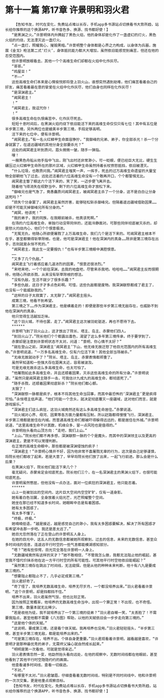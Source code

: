 # 第十一篇 第17章 许景明和羽火君
        【告知书友，时代在变化，免费站点难以长存，手机app多书源站点切换看书大势所趋，站长给你推荐的这个换源APP，听书音色多、换源、找书都好使！】
       “是黑渊之火。”许景明体内升腾起了黑色火焰，他的身体却是化作了一盏虚幻的灯火，黑色火焰的灼烧，无法湮灭这一盏灯火。
       “点一盏灯，照耀我心，摧毁黑暗。”许景明整个身体都是心界之力构成，以身体为兵器，施展《金戈》枪法第二式‘灯火’，身体抵抗能力都大大增加，虽然依旧能感觉到痛苦，但还在他的忍受范围内。
       但许景明放眼看去，其他一个个高维生命们却都在火焰中化作灰尽。
       “哥哥。”
       “鸣屋亚！”
       “不——”
       这些高维生命们本来是心情愉悦即将登上羽火山，谁想突然遇到劫难，他们痛苦看着自己的好友，痛苦看着最在意的挚爱在火焰中化作灰尽，他们自身也同样在化作灰尽！
       “是深渊君主。”
       “阊冥君主！
       ！”
       “阊冥君主，我诅咒你！
       ！”
       很多高维生命在仇恨痛苦中，化作灰尽死去。
       短短十息时间后，在黑渊火焰灼烧下依旧能活下来的高维生命仅仅只有七位！其中有五位是半步第三境，另外两位也是媲美半步第三境，手段足够高明。
       活下来的七位中，便有许景明。
       “阊冥君主。”有一名火红鳞甲生命面容狰狞，“我御峰的兄弟、弟子，你全部杀光！杀一个分身就罢了，在遥远疆域的其他分身全部要杀光？”
       远处的阊冥君主听到质问，眉头微微一皱，随手一弹指。
       嗖！
       一艘黑色舟船从他手指中飞出，刚飞出时还非常渺小，可一眨眼，便已经巨大无比，硬生生碾压过火红鳞甲生命所在的那片区域，火红鳞甲生命虽然持着长杖愤怒抵挡，依旧被湮灭。
       “什么垃圾，也敢质问我。”阊冥君主嗤笑一声，一挥手，死去的过万高维生命遗留的大量宝物全部朝他飞了过去，远处还活着的六位高维生命没有一个敢再开口，个个都警惕无比。
       阊冥君主瞥了眼这六个活下来的，笑了笑，一迈步便飞离开去。
       随着他飞得消失在视野当中，剩下的六位高维生命才放松下来。
       “御峰兄也是气急了，竟愚蠢质问阊冥君主，被阊冥君主杀了一个分身，这不是白白让分身送死吗？”
       “损失个分身罢了，阊冥君主虽然厉害，能够轻松斩杀御峰兄。但隔着遥远疆域借助因果……却是不可能灭掉御峰兄所有分身的。”
       “阊冥，他该死！”
       “我的弟子，我的同族，在我眼前被杀，他真该死啊。”
       在场的六位高维生命，单独行动没带同伴的，还能冷静面对。可那些同伴彻底被灭杀的，却是怒火灼烧内心，他们个个恨意极浓。
       “无冤无仇，他随心所欲便屠戮了上万高维生命，我们几个是活下来的。可阊冥君主根本不在乎，甚至都懒得斩草除根。也是，他可是深渊君主！他在深渊内的真身……除非是第三境存在出手，否则就是永恒不死的。”
       “阊冥君主，我此生一定要报仇！”也有半步第三境眼中满腔恨意。
       ……
       “又多了几个仇敌。”
       阊冥君主飞行着感应着几道浓烈的因果，“恨意还很浓烈。”
       “来吧来吧，一个个前往深渊，去我的地盘吧，尽管来杀我吧。哈哈哈……”阊冥君主反而很期待，他随心所欲杀戮，从来没有斩草除根的想法。
       “没有仇敌，生活不就少了很多乐趣？”
       “多些仇敌，这日子才多点色彩啊。可惜，这些仇敌都是废物。我深渊献祭都成了君主了，也没有一个能威胁我的。”
       “这样的日子太寂寞了，太无聊了。”阊冥君主摇头。
       成第三境，他看不到希望。
       第三境之下……作为深渊君主，他是横着走的！即便是那些半步第三境无敌存在，也威胁不到他在深渊内的真身。
       他只觉得生活越加乏味。
       “这个羽火城，不待也罢，走了。”阊冥君主这次被羽蛇驱逐，再也不愿待下去。
       ******
       许景明飞到了羽火山上，这才放出了院长、塔主、岛主、赤蒙他们四人。
       “到羽火山了。”院长他们个个都露出喜色，渴望了这么多年第三境传承，终于要学到了。
       赤蒙却是注意到许景明状态不太对，问道：“景明，你心情不太好？”
       “就在登山之前，深渊君主‘阊冥君主’下山，他无缘无故迁怒了他目光范围内的所有高维生命。”许景明说道，“一万多名高维生命，仅有六位活下来！其他全部当场被杀。”
       “无缘无故就动手了？”院长、塔主、岛主、赤蒙表情都郑重了。
       虽然早知道和一些强大存在距离太近，容易被波及。
       可是无缘无故杀这么多高维生命，也太可怕了。
       “他屠戮如此多高维生命，并且还顺着因果，灭杀这些高维生命的所有分身。”许景明说道，“虽然只是阊冥君主随手一击，可我估计九成九的高维生命，都彻底死了。”
       “随手杀戮，还顺着因果彻底斩杀？”院长他们都心颤。
       太狠了！
       “深渊献祭一脉都是疯子，根本不将其他生命当回事，而其中最恐怖的‘深渊君主’更是疯得可怕。”永恒塔主低声道，“他们可能一个念头，就决定彻底覆灭一座疆域，这对他们而言，就是游戏娱乐。”
       “深渊君主们这么疯狂，这羽火城竟然还有这么多高维生命居住。”赤蒙说道。
       “羽火城对心界、母河、因果等各方面力量都有压制，所以赶路都得慢慢飞行，深渊君主、半步第三境都是居住在内城。而普通高维生命们都被吓得躲得远远的，都是居住在外城。”许景明说道，“这里高维生命不计其数，机缘众多，冒一点风险也是值得的。”
       许景明抬头看向山顶方向：“走吧，我们上山。”
       “上山。”院长他们都不再多想，深渊献祭一脉的个个是魔头，而其中的深渊领主以及更高的深渊君主，更是不可以常理判断。
       在正常的高维生命眼中，那些都是被深渊侵蚀的疯子！
       “深渊君主！”许景明心情并不好，因为他非常不喜屠戮无辜的行为，这次是自己足够谨慎，将院长他们都收了起来。若是大意了，早早将院长他们放了出来，一起飞行前进。那么会是什么后果？
       在黑渊火焰下，院长他们能活下来几个？
       毫无疑问，赤蒙肯定会彻底死去。院长他们三个，在一名深渊君主的黑渊火焰下，也很可能彻底死去。
       许景明虽然憋屈，但他没有一点办法，面对一位疯狂的深渊君主，他只能忍着。
       ******
       山上一处被划出的空间内，这片巨大空间内空空旷旷，仅有一道身影。
       她有着白色羽翼，全身放着火焰光芒，光芒照耀整个空间。
       她坐在那已经不知道多长时间，她眼眸中总是有着困惑。
       她有太多困惑了。
       有太多不懂了。
       “终极，终极。”
       她喃喃低语，“越是接近，越是感觉自己的渺小，我有太多困惑要解决，解决了所有困惑才有希望冲击那一步吧。我还是差太远了。”
       她目光忽然落在了正在登山的许景明五人身上。
       在她的目光中，这五人的无数信息都被她所观察到，过去的信息，未来的无数信息，甚至众多时间线的信息，连遥远平行时空的一些气息都能模湖感知部分。
       “嗯？”她有些惊愕，目光完全落在许景明一人身上。
       “无数疆域竟然有这样的天才？”她不敢相信，“不管我怎么做，我都无法阻止他的崛起，甚至我不惜代价抹杀他在这一方平行时空的所有可能性。可其他平行时空他依旧能崛起？”
       “虽然第三境存在跳出了时间线，无法窥探。但是从他的种种未来判断，他十有八九是要成第三境的。”
       “想要阻止都阻止不了，几乎必定成第三境。”
       羽火君好奇了。
       “奇了怪了，我培养无数高维生命，培养无尽岁月，一个都没培养出来。”羽火君看着许景明，“这个许景明，却是挡都挡不住。”
       培养不出来，羽火君虽然气馁，但也比较正常。
       因为按照正常概率，他培养的无数高维生命当中，出现一个算正常！不出现，也不奇怪。
       第三境，数量本就无比稀少。
       “若是收他为徒，我不就培养出了一个第三境的徒弟？”羽火君自嘲一笑，“太丢脸了！不需要我指点，甚至他都不需要《八方图》帮助，以他的天赋依旧会一步步走向第三境的。”
       “这是他个体的天赋。”
       “这说明，要成第三境，还是看个体天赋。我再培养也没用。”羽火君轻轻摇头，“半步第三境，甚至半步第三境无敌，都是能培养出来的。”
       “可是第三境存在，培养不出。个体自身更重要。”羽火君观看着许景明，越看越是喜欢，“许景明才是那种最优秀的弟子，无需师父操心就自然成长起来。”
       “明明是第一次看他，可就是觉得亲近。”
       羽火君表情忽然一变，他勐然抬头看向远处，在他的观察中，无数时间线都在他眼前，甚至他看到了其他平行时空隐隐约约的画面。
       他查看诸多时间线，查看一切痕迹。
       “不对。”
       “有哪里不太对。”羽火君皱眉，仔细查看着无数时间线，特别是不同时间线中，他和许景明的一次次交集，更是他重点观察目标。
       【告知书友，时代在变化，免费站点难以长存，手机app多书源站点切换看书大势所趋，站长给你推荐的这个换源APP，听书音色多、换源、找书都好使！】